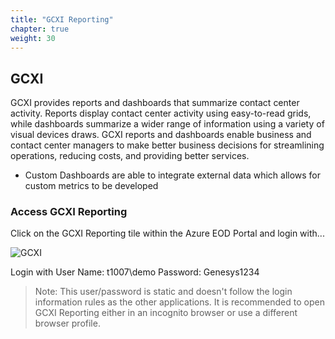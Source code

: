 ```yaml
---
title: "GCXI Reporting"
chapter: true
weight: 30
---
```


## GCXI

GCXI provides reports and dashboards that summarize contact center activity. Reports display contact center activity using easy-to-read grids, while dashboards summarize a wider range of information using a variety of visual devices draws. GCXI reports and dashboards enable business and contact center managers to make better business decisions for streamlining operations, reducing costs, and providing better services.

- Custom Dashboards are able to integrate external data which allows for custom metrics to be developed

### Access GCXI Reporting

Click on the GCXI Reporting tile within the Azure EOD Portal and login with...

![GCXI](/images/file_1622775117468_azureGcxiReptTile.png)

Login with 
User Name: t1007\demo
Password:   Genesys1234

> Note: This user/password is static and doesn't follow the login information rules as the other applications. It is recommended to open GCXI Reporting either in an incognito browser or use a different browser profile.

 
